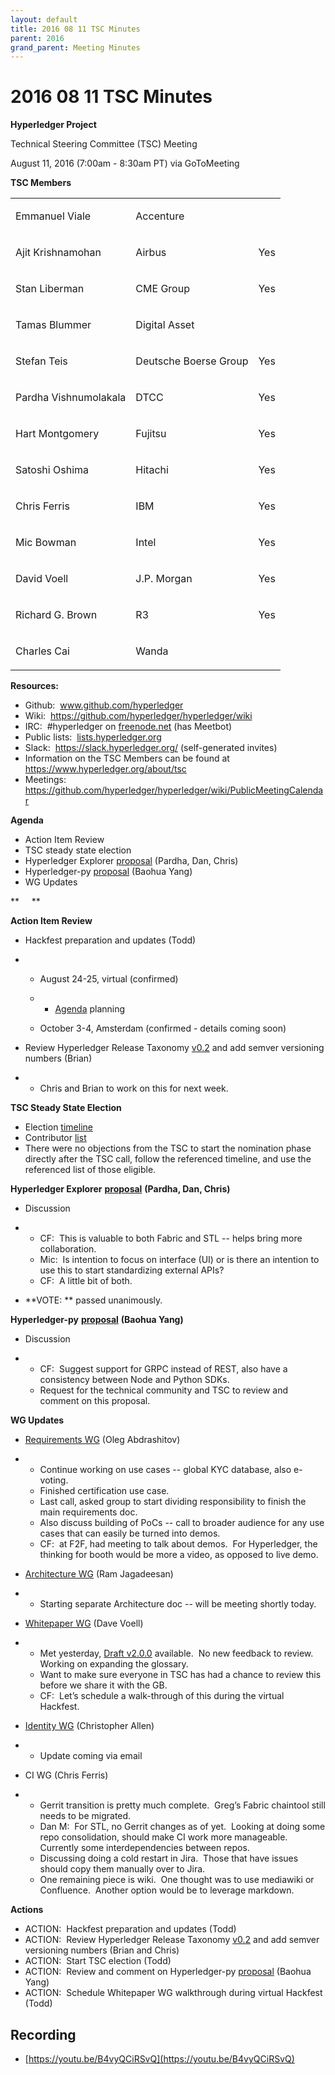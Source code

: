 ```yaml
---
layout: default
title: 2016 08 11 TSC Minutes
parent: 2016
grand_parent: Meeting Minutes
---
```

# 2016 08 11 TSC Minutes

**Hyperledger Project**

Technical Steering Committee (TSC) Meeting

August 11, 2016 (7:00am - 8:30am PT) via GoToMeeting

**TSC Members**

<div class="table-wrap">

<table class="confluenceTable">
<tbody>
<tr class="odd">
<td class="confluenceTd"><p><span>Emmanuel Viale</span></p></td>
<td class="confluenceTd"><p><span>Accenture</span></p></td>
<td class="confluenceTd"><br />
</td>
</tr>
<tr class="even">
<td class="confluenceTd"><p><span>Ajit Krishnamohan</span></p></td>
<td class="confluenceTd"><p><span>Airbus</span></p></td>
<td class="confluenceTd"><p><span>Yes</span></p></td>
</tr>
<tr class="odd">
<td class="confluenceTd"><p><span>Stan Liberman</span></p></td>
<td class="confluenceTd"><p><span>CME Group</span></p></td>
<td class="confluenceTd"><p><span>Yes</span></p></td>
</tr>
<tr class="even">
<td class="confluenceTd"><p><span>Tamas Blummer</span></p></td>
<td class="confluenceTd"><p><span>Digital Asset</span></p></td>
<td class="confluenceTd"><br />
</td>
</tr>
<tr class="odd">
<td class="confluenceTd"><p><span>Stefan Teis</span></p></td>
<td class="confluenceTd"><p><span>Deutsche Boerse Group</span></p></td>
<td class="confluenceTd"><p><span>Yes</span></p></td>
</tr>
<tr class="even">
<td class="confluenceTd"><p><span>Pardha Vishnumolakala</span></p></td>
<td class="confluenceTd"><p><span>DTCC</span></p></td>
<td class="confluenceTd"><p><span>Yes</span></p></td>
</tr>
<tr class="odd">
<td class="confluenceTd"><p><span>Hart Montgomery</span></p></td>
<td class="confluenceTd"><p><span>Fujitsu</span></p></td>
<td class="confluenceTd"><p><span>Yes</span></p></td>
</tr>
<tr class="even">
<td class="confluenceTd"><p><span>Satoshi Oshima</span></p></td>
<td class="confluenceTd"><p><span>Hitachi</span></p></td>
<td class="confluenceTd"><p><span>Yes</span></p></td>
</tr>
<tr class="odd">
<td class="confluenceTd"><p><span>Chris Ferris</span></p></td>
<td class="confluenceTd"><p><span>IBM</span></p></td>
<td class="confluenceTd"><p><span>Yes</span></p></td>
</tr>
<tr class="even">
<td class="confluenceTd"><p><span>Mic Bowman</span></p></td>
<td class="confluenceTd"><p><span>Intel</span></p></td>
<td class="confluenceTd"><p><span>Yes</span></p></td>
</tr>
<tr class="odd">
<td class="confluenceTd"><p><span>David Voell</span></p></td>
<td class="confluenceTd"><p><span>J.P. Morgan</span></p></td>
<td class="confluenceTd"><p><span>Yes</span></p></td>
</tr>
<tr class="even">
<td class="confluenceTd"><p><span>Richard G. Brown</span></p></td>
<td class="confluenceTd"><p><span>R3</span></p></td>
<td class="confluenceTd"><p><span>Yes</span></p></td>
</tr>
<tr class="odd">
<td class="confluenceTd"><p><span>Charles Cai</span></p></td>
<td class="confluenceTd"><p><span>Wanda</span></p></td>
<td class="confluenceTd"><br />
</td>
</tr>
</tbody>
</table>

</div>

  

**Resources:**

- Github: 
  <a href="http://www.github.com/hyperledger" class="external-link"
  rel="nofollow"><span>www.github.com/hyperledger</span></a>
- Wiki:  <a href="https://github.com/hyperledger/hyperledger/wiki"
  class="external-link"
  rel="nofollow">https://github.com/hyperledger/hyperledger/wiki</a>
- IRC:  \#hyperledger on
  <a href="http://freenode.net" class="external-link"
  rel="nofollow">freenode.net</a> (has Meetbot)
- Public lists: 
  <a href="http://lists.hyperledger.org" class="external-link"
  rel="nofollow">lists.hyperledger.org</a>
- Slack:  <a href="https://slack.hyperledger.org/" class="external-link"
  rel="nofollow"><span>https://slack.hyperledger.org/</span></a>
  (self-generated invites)
- Information on the TSC Members can be found at
  <a href="https://www.hyperledger.org/about/tsc" class="external-link"
  rel="nofollow"><span>https://www.hyperledger.org/about/tsc</span></a>
- Meetings:  <a
  href="https://github.com/hyperledger/hyperledger/wiki/PublicMeetingCalendar"
  class="external-link"
  rel="nofollow">https://github.com/hyperledger/hyperledger/wiki/PublicMeetingCalendar</a>

  

**Agenda**

- Action Item Review
- TSC steady state election
- Hyperledger Explorer <a
  href="https://docs.google.com/document/d/11VfetBwc-AhFwihJU9cT37lShkkAVkUCvb8RCnS85Fw/edit"
  class="external-link" rel="nofollow"><span>proposal</span></a>
  (Pardha, Dan, Chris)
- Hyperledger-py <a
  href="https://docs.google.com/document/d/1N-KbwlFb7Oo_pTG2NjjLTqwlhqp_kjyv5fco7VH8WrE/edit"
  class="external-link" rel="nofollow"><span>proposal</span></a> (Baohua
  Yang)
- WG Updates

**     **

**Action Item Review**

- Hackfest preparation and updates (Todd)

- - August 24-25, virtual (confirmed)

  - - <a
      href="https://docs.google.com/document/d/1-YQzap_OvH98_QVoKcfyQ2QlnYT6iAfL7cw_o-xw9FQ/edit"
      class="external-link" rel="nofollow"><span>Agenda</span></a>
      planning

  - October 3-4, Amsterdam (confirmed - details coming soon)

- Review Hyperledger Release Taxonomy <a
  href="https://docs.google.com/document/d/1u9pt-bXeOXefYBB1uYE6M-D6CtmkC1lGCjmicSlZgVA/edit"
  class="external-link" rel="nofollow"><span>v0.2</span></a> and add
  semver versioning numbers (Brian)

- - Chris and Brian to work on this for next week.

  
  

**TSC Steady State Election**

- Election <a
  href="https://docs.google.com/document/d/16z3lcdLjYwRkSrcq0hlXc62zi-QPAdPjvfvIy-b48jA/edit"
  class="external-link" rel="nofollow"><span>timeline</span></a>
- Contributor <a
  href="https://docs.google.com/spreadsheets/d/12BssA5GZipeXg1zw-0BbsuJ3OIUC-EiZF4yIP4K8GjA/edit#gid=0"
  class="external-link" rel="nofollow"><span>list</span></a>
- There were no objections from the TSC to start the nomination phase
  directly after the TSC call, follow the referenced timeline, and use
  the referenced list of those eligible.

  

**Hyperledger Explorer** <a
href="https://docs.google.com/document/d/11VfetBwc-AhFwihJU9cT37lShkkAVkUCvb8RCnS85Fw/edit"
class="external-link" rel="nofollow"><strong>proposal</strong></a>
**(Pardha, Dan, Chris)**

- Discussion

- - CF:  This is valuable to both Fabric and STL -- helps bring more
    collaboration.
  - Mic:  Is intention to focus on interface (UI) or is there an
    intention to use this to start standardizing external APIs?
  - CF:  A little bit of both.

- **VOTE: ** passed unanimously.

  

**Hyperledger-py** <a
href="https://docs.google.com/document/d/1N-KbwlFb7Oo_pTG2NjjLTqwlhqp_kjyv5fco7VH8WrE/edit"
class="external-link" rel="nofollow"><strong>proposal</strong></a>
**(Baohua Yang)**

- Discussion

- - CF:  Suggest support for GRPC instead of REST, also have a
    consistency between Node and Python SDKs.
  - Request for the technical community and TSC to review and comment on
    this proposal.

  
  

**WG Updates**

- <a
  href="https://github.com/hyperledger/hyperledger/wiki/Requirements-WG"
  class="external-link" rel="nofollow"><span>Requirements WG</span></a>
  (Oleg Abdrashitov)

- - Continue working on use cases -- global KYC database, also e-voting.
  - Finished certification use case.
  - Last call, asked group to start dividing responsibility to finish
    the main requirements doc.
  - Also discuss building of PoCs -- call to broader audience for any
    use cases that can easily be turned into demos.
  - CF:  at F2F, had meeting to talk about demos.  For Hyperledger, the
    thinking for booth would be more a video, as opposed to live demo.

- <a
  href="https://github.com/hyperledger/hyperledger/wiki/Architecture-WG"
  class="external-link" rel="nofollow"><span>Architecture WG</span></a>
  (Ram Jagadeesan)

- - Starting separate Architecture doc -- will be meeting shortly today.

- <a href="https://github.com/hyperledger/hyperledger/wiki/Whitepaper-WG"
  class="external-link" rel="nofollow"><span>Whitepaper WG</span></a>
  (Dave Voell)

- - Met yesterday, <a
    href="https://docs.google.com/document/d/1Z4M_qwILLRehPbVRUsJ3OF8Iir-gqS-ZYe7W-LE9gnE/pub"
    class="external-link" rel="nofollow"><span>Draft v2.0.0</span></a>
    available.  No new feedback to review.  Working on expanding the
    glossary.
  - Want to make sure everyone in TSC has had a chance to review this
    before we share it with the GB.
  - CF:  Let’s schedule a walk-through of this during the virtual
    Hackfest.

- <a
  href="https://github.com/hyperledger/hyperledger/wiki/PublicMeetingCalendar#hyperledger-identity-wg-biweekly-meeting"
  class="external-link" rel="nofollow"><span>Identity WG</span></a>
  (Christopher Allen)

- - Update coming via email

- CI WG (Chris Ferris)

- - Gerrit transition is pretty much complete.  Greg’s Fabric chaintool
    still needs to be migrated.
  - Dan M:  For STL, no Gerrit changes as of yet.  Looking at doing some
    repo consolidation, should make CI work more manageable.  Currently
    some interdependencies between repos.
  - Discussing doing a cold restart in Jira.  Those that have issues
    should copy them manually over to Jira.
  - One remaining piece is wiki.  One thought was to use mediawiki or
    Confluence.  Another option would be to leverage markdown.

  

**Actions**

- ACTION:  Hackfest preparation and updates (Todd)
- ACTION:  Review Hyperledger Release Taxonomy <a
  href="https://docs.google.com/document/d/1u9pt-bXeOXefYBB1uYE6M-D6CtmkC1lGCjmicSlZgVA/edit"
  class="external-link" rel="nofollow"><span>v0.2</span></a> and add
  semver versioning numbers (Brian and Chris)
- ACTION:  Start TSC election (Todd)
- ACTION:  Review and comment on Hyperledger-py <a
  href="https://docs.google.com/document/d/1N-KbwlFb7Oo_pTG2NjjLTqwlhqp_kjyv5fco7VH8WrE/edit"
  class="external-link" rel="nofollow"><span>proposal</span></a> (Baohua
  Yang)
- ACTION:  Schedule Whitepaper WG walkthrough during virtual Hackfest
  (Todd)

## Recording

* [https://youtu.be/B4vyQCiRSvQ](https://youtu.be/B4vyQCiRSvQ)
